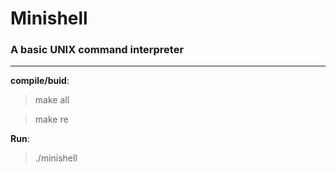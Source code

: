 # Minishell
### A basic UNIX command interpreter

----


**compile/buid**:
> make all

> make re


**Run**:
> ./minishell